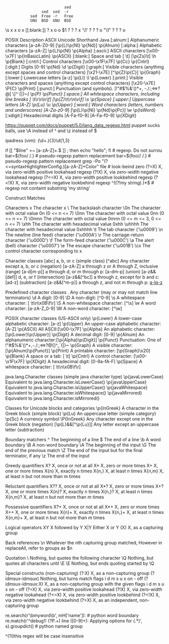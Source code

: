                               sed
                    sed  sed  -r
               sed  Free -r   Free
               GNU  BSD  GNU  BSD
\s              x    x    o    x
[[:blank:]]     ?    x    o    o
$1              ?    ?    ?    x
'\1'            ?    ?    ?    o
"\1"            ?    ?    ?    o


POSIX	Description	ASCII	Unicode	Shorthand	Java
[:alnum:]	Alphanumeric characters	[a-zA-Z0-9]	[\p{L}\p{Nl}
 \p{Nd}]		\p{Alnum}
[:alpha:]	Alphabetic characters	[a-zA-Z]	\p{L}\p{Nl}		\p{Alpha}
[:ascii:]	ASCII characters	[\x00-\x7F]	\p{InBasicLatin}		\p{ASCII}
[:blank:]	Space and tab	[ \t]	[\p{Zs}\t]	\h	\p{Blank}
[:cntrl:]	Control characters	[\x00-\x1F\x7F]	\p{Cc}		\p{Cntrl}
[:digit:]	Digits	[0-9]	\p{Nd}	\d	\p{Digit}
[:graph:]	Visible characters (anything except spaces and control characters)	[\x21-\x7E]	[^\p{Z}\p{C}]		\p{Graph}
[:lower:]	Lowercase letters	[a-z]	\p{Ll}	\l	\p{Lower}
[:print:]	Visible characters and spaces (anything except control characters)	[\x20-\x7E]	\P{C}		\p{Print}
[:punct:]	Punctuation (and symbols).	[!"\#$%&'()*+,
\-./:;<=>?@\[
\\\]^_`{|}~]	\p{P}		\p{Punct}
[:space:]	All whitespace characters, including line breaks	[ \t\r\n\v\f]	[\p{Z}\t\r\n\v\f]	\s	\p{Space}
[:upper:]	Uppercase letters	[A-Z]	\p{Lu}	\u	\p{Upper}
[:word:]	Word characters (letters, numbers and underscores)	[A-Za-z0-9_]	[\p{L}\p{Nl}
 \p{Nd}\p{Pc}]	\w	\p{IsWord}
[:xdigit:]	Hexadecimal digits	[A-Fa-f0-9]	[A-Fa-f0-9]		\p{XDigit}


https://puppet.com/docs/puppet/5.0/lang_data_regexp.html
puppet sucks balls, use \A instead of ^ and \z instead of $

ipadress (vim): \(\d\+\.\)\{3\}\d\{1,3\}

if [[ "$line" =~ [a-zA-Z]+.$ ]] ; then echo "hello"; fi # regexp. Do not surrou
bar=${foo/ /.} # pseudo-regexp pattern replacement
bar=${foo// /.} # pseudo-regexp pattern replacement
grep -Po "(?<=syntaxHighlighterConfig\.)[a-zA-Z]+Color" file # look-beind zero
(?=X)       X, via zero-width positive lookahead  regexp
(?!X)       X, via zero-width negative lookahead  regexp
(?<=X)      X, via zero-width positive lookbehind regexp
(?<!X)      X, via zero-width negative lookbehind regexp
^((?!my string).)*$ # regexp not containt substring 'my string'

Construct     Matches

Characters
x     The character x
\\     The backslash character
\0n     The character with octal value 0n (0 <= n <= 7)
\0nn     The character with octal value 0nn (0 <= n <= 7)
\0mnn     The character with octal value 0mnn (0 <= m <= 3, 0 <= n <= 7)
\xhh     The character with hexadecimal value 0xhh
\uhhhh     The character with hexadecimal value 0xhhhh
\t     The tab character ('\u0009')
\n     The newline (line feed) character ('\u000A')
\r     The carriage-return character ('\u000D')
\f     The form-feed character ('\u000C')
\a     The alert (bell) character ('\u0007')
\e     The escape character ('\u001B')
\cx     The control character corresponding to x

Character classes
[abc]     a, b, or c (simple class)
[^abc]     Any character except a, b, or c (negation)
[a-zA-Z]     a through z or A through Z, inclusive (range)
[a-d[m-p]]     a through d, or m through p: [a-dm-p] (union)
[a-z&&[def]]     d, e, or f (intersection)
[a-z&&[^bc]]     a through z, except for b and c: [ad-z] (subtraction)
[a-z&&[^m-p]]     a through z, and not m through p: [a-lq-z](subtraction)

Predefined character classes
.     Any character (may or may not match line terminators)
\d     A digit: [0-9]
\D     A non-digit: [^0-9]
\s     A whitespace character: [ \t\n\x0B\f\r]
\S     A non-whitespace character: [^\s]
\w     A word character: [a-zA-Z_0-9]
\W     A non-word character: [^\w]

POSIX character classes (US-ASCII only)
\p{Lower}     A lower-case alphabetic character: [a-z]
\p{Upper}     An upper-case alphabetic character:[A-Z]
\p{ASCII}     All ASCII:[\x00-\x7F]
\p{Alpha}     An alphabetic character:[\p{Lower}\p{Upper}]
\p{Digit}     A decimal digit: [0-9]
\p{Alnum}     An alphanumeric character:[\p{Alpha}\p{Digit}]
\p{Punct}     Punctuation: One of !"#$%&'()*+,-./:;<=>?@[\]^_`{|}~
\p{Graph}     A visible character: [\p{Alnum}\p{Punct}]
\p{Print}     A printable character: [\p{Graph}\x20]
\p{Blank}     A space or a tab: [ \t]
\p{Cntrl}     A control character: [\x00-\x1F\x7F]
\p{XDigit}     A hexadecimal digit: [0-9a-fA-F]
\p{Space}     A whitespace character: [ \t\n\x0B\f\r]

java.lang.Character classes (simple java character type)
\p{javaLowerCase}     Equivalent to java.lang.Character.isLowerCase()
\p{javaUpperCase}     Equivalent to java.lang.Character.isUpperCase()
\p{javaWhitespace}     Equivalent to java.lang.Character.isWhitespace()
\p{javaMirrored}     Equivalent to java.lang.Character.isMirrored()

Classes for Unicode blocks and categories
\p{InGreek}     A character in the Greek block (simple block)
\p{Lu}     An uppercase letter (simple category)
\p{Sc}     A currency symbol
\P{InGreek}     Any character except one in the Greek block (negation)
[\p{L}&&[^\p{Lu}]]      Any letter except an uppercase letter (subtraction)

Boundary matchers
^     The beginning of a line
$     The end of a line
\b     A word boundary
\B     A non-word boundary
\A     The beginning of the input
\G     The end of the previous match
\Z     The end of the input but for the final terminator, if any
\z     The end of the input

Greedy quantifiers
X?     X, once or not at all
X*     X, zero or more times
X+     X, one or more times
X{n}     X, exactly n times
X{n,}     X, at least n times
X{n,m}     X, at least n but not more than m times

Reluctant quantifiers
X??     X, once or not at all
X*?     X, zero or more times
X+?     X, one or more times
X{n}?     X, exactly n times
X{n,}?     X, at least n times
X{n,m}?     X, at least n but not more than m times

Possessive quantifiers
X?+     X, once or not at all
X*+     X, zero or more times
X++     X, one or more times
X{n}+     X, exactly n times
X{n,}+     X, at least n times
X{n,m}+     X, at least n but not more than m times

Logical operators
XY     X followed by Y
X|Y     Either X or Y
(X)     X, as a capturing group

Back references
\n     Whatever the nth capturing group matched, However in replaceAll, refer to groups as $n

Quotation
\     Nothing, but quotes the following character
\Q     Nothing, but quotes all characters until \E
\E     Nothing, but ends quoting started by \Q

Special constructs (non-capturing)
(?:X)     X, as a non-capturing group
(?idmsux-idmsux)      Nothing, but turns match flags i d m s u x on - off
(?idmsux-idmsux:X)       X, as a non-capturing group with the given flags i d m s u x on - off
(?=X)     X, via zero-width positive lookahead
(?!X)     X, via zero-width negative lookahead
(?<=X)     X, via zero-width positive lookbehind
(?<!X)     X, via zero-width negative lookbehind
(?>X)     X, as an independent, non-capturing group

re.search(r'\bmyword\b', mH['name']): # python word boundary
re.match(r'^debug1: (?P<mygroup1>.+) line ([0-9]+): Applying options for (.*)', s).groupdict() # python named group

^(?i)this regex will be case insensitive
